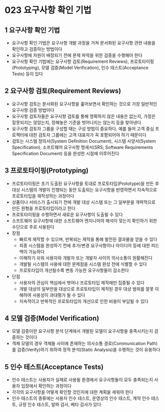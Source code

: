# 023 요구사항 확인 기법

## 1 요구사항 확인 기법

- 요구사항 확인 기법은 요구사항 개발 과정을 거쳐 문서화된 요구사항 관련 내용을 확인하고 검증하는 방법이다
- 요구사항에 자원이 배정되기 전에 문제 파악을 위한 검증을 수행해야 한다
- 요구사항 확인 기법에는 요구사항 검토(Requirement Reviews), 프로토타이핑(Prototyping), 모델 검증(Model Verification), 인수 테스트(Acceptance Tests) 등이 있다



## 2 요구사항 검토(Requirement Reviews)

- 요구사항 검토는 문서화된 요구사항을 훑어보면서 확인하는 것으로 가장 일반적인 요구사항 검증 방법이다
- 요구사항 검토자들은 요구사항 검토를 통해 명확하지 않은 내용은 없는지, 가정은 잘못되지는 않았는지, 정해놓은 기준을 벗어나지는 않는지 등을 찾아낸다
- 요구사항 검토자 그룹을 구성할 때는 구성 방법이 중요하다. 예를 들어 고객 중심 프로젝터에 대한 검토자 그룹에는 고객 대표자가 꼭 포함되어야 하기 때문이다
- 검토는 시스템 정의서(System Definition Document), 시스템 사양서(System Specification), 소프트웨어 요구사항 명세서(SRS; Software Requirements Specification Document) 등을 완성한 시점에 이루어진다



## 3 프로토타이핑(Prototyping)

- 프로토타이핑은 초기 도출된 요구사항을 토대로 프로토타입(Prototype)을 만든 후 대상 시스템의 개발이 진행되는 동안 도출되는 요구사항을 반영하면서 지속적으로 프로토타입을 재작성하는 과정이다
- 상품이나 서비스가 출시되기 전에 개발 대상 시스템 또는 그 일부분을 개략적으로 만든 원형을 프로토타입이라고 한다
- 프로토타이핑을 수행하면서 새로운 요구사항이 도출될 수 있다
- 소프트웨어 요구사항에 대한 소프트웨어 엔지니어의 해석이 맞는지 확인하기 위한 수단으로 주로 사용된다
- 장점
  - 빠르게 제작할 수 있으며, 반복되는 제작을 통해 발전된 결과물을 얻을 수 있다
  - 최종 시스템을 완성하기 전에 추가/변경 요구사항이나 아이디어 등에 대한 피드백이 가능하다
  - 이해하기 쉬워 사용자와 개발자 또는 개발자 사이의 의사소통이 원활해진다
  - 개발될 시스템의 사용에 대한 문제점을 시스템 완성 전에 식별할 수 있다
  - 프로토타입이 개선될수록 변동 가능한 요구사항들이 감소한다
- 단점
  - 사용자의 관심이 핵심에서 벗어나 프로토타입 제작에만 집중될 수 있다
  - 개발 대상의 일부만을 대상으로 프로토타입이 제작된 경우 대상 범위를 잘못 이해하여 사용성이 과대평가 될 수 있다
  - 지속적이고 반복적인 프로토타입의 개선으로 인한 비용이 부담될 수 있다



## 4 모델 검증(Model Verification)

- 모델 검증이란 요구사항 분석 단계에서 개발된 모델이 요구사항을 충족시키는지 검증하는 것이다
- 객체 모델의 경우 객체들 사이에 존재하는 의사소통 경로(Communication Path)를 검증(Verify)하기 위하여 정적 분석(Static Analysis)을 수행하는 것이 유용하다



## 5 인수 테스트(Acceptance Tests)

- 인수 테스트는 사용자가 실제로 사용될 환경에서 요구사항들이 모두 충족되는지 사용자 입장에서 확인하는 과정이다
- 각각의 요구사항을 어떻게 확인할 것인지에 대한 계획을 세워야 한다
- 인수 테스트의 종류에는 사용자 인수 테스트, 운영상의 인수 테스트, 계약 인수 테스트, 규정 인수 테스트, 알파 검사, 베타 검사가 있다